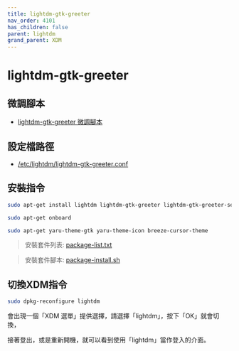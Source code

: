 ```yaml
---
title: lightdm-gtk-greeter
nav_order: 4101
has_children: false
parent: lightdm
grand_parent: XDM
---
```



# lightdm-gtk-greeter


## 微調腳本

* [lightdm-gtk-greeter 微調腳本](https://github.com/samwhelp/note-about-ubuntu/tree/gh-pages/_demo/adjustment/dm/lightdm/lightdm-gtk-greeter)


## 設定檔路徑

* [/etc/lightdm/lightdm-gtk-greeter.conf](https://github.com/samwhelp/note-about-ubuntu/blob/gh-pages/_demo/adjustment/dm/lightdm/lightdm-gtk-greeter/config/lightdm/lightdm-gtk-greeter/main/lightdm-gtk-greeter.conf)


## 安裝指令

``` sh
sudo apt-get install lightdm lightdm-gtk-greeter lightdm-gtk-greeter-settings
```

``` sh
sudo apt-get onboard
```

``` sh
sudo apt-get yaru-theme-gtk yaru-theme-icon breeze-cursor-theme
```

> 安裝套件列表: [package-list.txt](https://github.com/samwhelp/note-about-ubuntu/blob/gh-pages/_demo/adjustment/dm/lightdm/lightdm-gtk-greeter/)

> 安裝套件腳本: [package-install.sh](https://github.com/samwhelp/note-about-ubuntu/blob/gh-pages/_demo/adjustment/dm/lightdm/lightdm-gtk-greeter/package-install.sh)


## 切換XDM指令

``` sh
sudo dpkg-reconfigure lightdm
```

會出現一個「XDM 選單」提供選擇，請選擇「lightdm」，按下「OK」就會切換，

接著登出，或是重新開機，就可以看到使用「lightdm」當作登入的介面。
